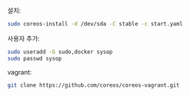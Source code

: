 설치:
```bash
sudo coreos-install -d /dev/sda -C stable -c start.yaml
```

사용자 추가:
```bash
sudo useradd -G sudo,docker sysop
sudo passwd sysop
```

vagrant:
```bash
git clone https://github.com/coreos/coreos-vagrant.git
```
